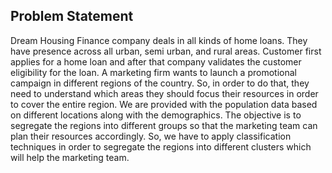 ## Problem Statement

Dream Housing Finance company deals in all kinds of home loans. They have presence across all urban, semi urban, and rural areas. Customer first applies for a home loan and after that company validates the customer eligibility for the loan.
A marketing firm wants to launch a promotional campaign in different regions of the country. So, in order to do that, they need to understand which areas they should focus their resources in order to cover the entire region. We are provided with the population data based on different locations along with the demographics. The objective is to segregate the regions into different groups so that the marketing team can plan their resources accordingly. So, we have to apply classification techniques in order to segregate the regions into different clusters which will help the marketing team.
